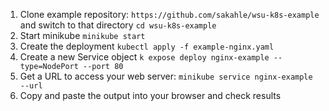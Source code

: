 1. Clone example repository: `https://github.com/sakahle/wsu-k8s-example` and switch to that directory `cd wsu-k8s-example`
2. Start minikube `minikube start`
3. Create the deployment `kubectl apply -f example-nginx.yaml`
4. Create a new Service object `k expose deploy nginx-example --type=NodePort --port 80`
5. Get a URL to access your web server: `minikube service nginx-example --url`
6. Copy and paste the output into your browser and check results
